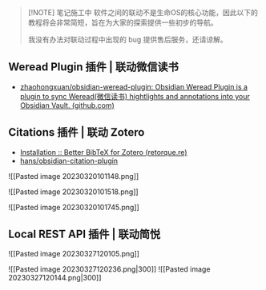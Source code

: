 >[!NOTE] 笔记施工中
>软件之间的联动不是生命OS的核心功能，因此以下的教程将会非常简短，旨在为大家的探索提供一些初步的导航。
>
>我没有办法对联动过程中出现的 bug 提供售后服务，还请谅解。

## Weread Plugin 插件 | 联动微信读书
-  [zhaohongxuan/obsidian-weread-plugin: Obsidian Weread Plugin is a plugin to sync Weread(微信读书) hightlights and annotations into your Obsidian Vault. (github.com)](https://github.com/zhaohongxuan/obsidian-weread-plugin)

## Citations 插件 | 联动 Zotero

- [Installation :: Better BibTeX for Zotero (retorque.re)](https://retorque.re/zotero-better-bibtex/installation/)
- [hans/obsidian-citation-plugin](https://github.com/hans/obsidian-citation-plugin)

![[Pasted image 20230320101148.png]]

![[Pasted image 20230320101518.png]]

![[Pasted image 20230320101745.png]]

## Local REST API 插件 | 联动简悦

![[Pasted image 20230327120105.png]]


![[Pasted image 20230327120236.png|300]]
![[Pasted image 20230327120144.png|300]]
